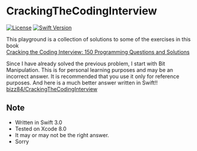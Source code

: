 CrackingTheCodingInterview
=====
[![License](https://img.shields.io/cocoapods/l/Swinject.svg?style=flat)](https://opensource.org/licenses/MIT)
[![Swift Version](https://img.shields.io/badge/Swift-3.0.x-orange.svg)](https://developer.apple.com/swift)

This playground is a collection of solutions to some of the exercises in this book<br />[Cracking the Coding Interview: 150 Programming Questions and Solutions](https://www.amazon.co.uk/Cracking-Coding-Interview-Programming-Questions/dp/098478280X/ref=sr_1_2?ie=UTF8&qid=1437988505&sr=8-2&keywords=cracking+the+code+interview)

Since I have already solved the previous problem, I start with Bit Manipulation. This is for personal learning purposes and may be an incorrect answer. It is recommended that you use it only for reference purposes. And here is a much better answer written in Swift!!<br />
[bizz84/CrackingTheCodingInterview](https://github.com/bizz84/CrackingTheCodingInterview#cracking-the-coding-interview-150-programming-questions-and-solutions)

## Note
- Written in Swift 3.0
- Tested on Xcode 8.0
- It may or may not be the right answer.
- Sorry
